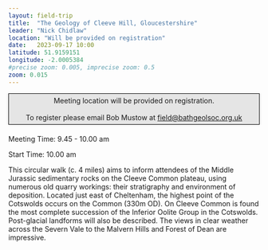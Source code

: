 ```yaml
---
layout: field-trip
title:  "The Geology of Cleeve Hill, Gloucestershire"
leader: "Nick Chidlaw"
location: "Will be provided on registration"
date:   2023-09-17 10:00
latitude: 51.9159151
longitude: -2.0005384
#precise zoom: 0.005, imprecise zoom: 0.5
zoom: 0.015
---
```

<div style="    border: 1px solid black;
    padding: 5px;
    background-color: #e5e5e5;
    max-width: 600px;
    text-align: center;
    margin: auto; margin-bottom: 20px;">Meeting location will be provided on registration.<br><br>To register please email Bob Mustow at <a href="mailto:field@bathgeolsoc.org.uk">field@bathgeolsoc.org.uk</a></div>

Meeting Time:  9.45 - 10.00 am

Start Time: 10.00 am 
	
This circular walk (c. 4 miles) aims to inform attendees of the Middle Jurassic sedimentary rocks on the Cleeve Common plateau, using numerous old quarry workings: their stratigraphy and environment of deposition. Located just east of Cheltenham, the highest point of the Cotswolds occurs on the Common (330m OD). On Cleeve Common is found the most complete succession of the Inferior Oolite Group in the Cotswolds. Post-glacial landforms will also be described. The views in clear weather across the Severn Vale to the Malvern Hills and Forest of Dean are impressive.